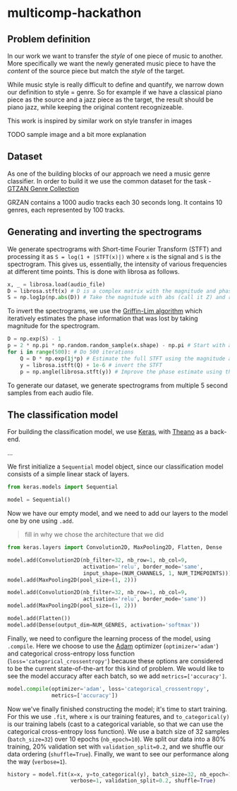 # multicomp-hackathon

## Problem definition

In our work we want to transfer the *style* of one piece of music to another. More specifically we want the newly generated music piece to have the *content* of the source piece but match the *style* of the target.

While music style is really difficult to define and quantify, we narrow down our definition to style = genre. So for example if we have a classical piano piece as the source and a jazz piece as the target, the result should be piano jazz, while keeping the original content recognizeable. 

This work is inspired by similar work on style transfer in images

TODO sample image and a bit more explanation 

## Dataset

As one of the building blocks of our approach we need a music genre classifier. In order to build it we use the common dataset for the task - [GTZAN Genre Collection](http://marsyasweb.appspot.com/download/data_sets/)

GRZAN contains a 1000 audio tracks each 30 seconds long. It contains 10 genres, each represented by 100 tracks.

## Generating and inverting the spectrograms

We generate spectrograms with Short-time Fourier Transform (STFT) and processing it as `S = log(1 + |STFT(x)|)` where `x` is the signal and `S` is the spectrogram. This gives us, essentially, the intensity of various frequencies at different time points. This is done with librosa as follows.
```python
x, _ = librosa.load(audio_file)
D = librosa.stft(x) # D is a complex matrix with the magnitude and phase of the fourier transform
S = np.log1p(np.abs(D)) # Take the magnitude with abs (call it Z) and return log(1 + Z) as the spectrogram
```

To invert the spectrograms, we use the [Griffin-Lim algorithm](http://cbcl.mit.edu/publications/ps/signalrec_ICSLP06.pdf) which iteratively estimates the phase information that was lost by taking magnitude for the spectrogram.
```python
D = np.exp(S) - 1
p = 2 * np.pi * np.random.random_sample(x.shape) - np.pi # Start with a random estimate
for i in range(500): # Do 500 iterations
	Q = D * np.exp(1j*p) # Estimate the full STFT using the magnitude and the phase estimate
	y = librosa.istft(Q) + 1e-6 # invert the STFT
	p = np.angle(librosa.stft(y)) # Improve the phase estimate using the new signal
```

To generate our dataset, we generate spectrograms from multiple 5 second samples from each audio file.

## The classification model

For building the classification model, we use [Keras](http://keras.io), with [Theano](http://deeplearning.net/software/theano/) as a back-end.

...

We first initialize a `Sequential` model object, since our classification model consists of a simple linear stack of layers.

```python
from keras.models import Sequential

model = Sequential()
```

Now we have our empty model, and we need to add our layers to the model one by one using `.add`.

> fill in why we chose the architecture that we did

```python
from keras.layers import Convolution2D, MaxPooling2D, Flatten, Dense

model.add(Convolution2D(nb_filter=32, nb_row=1, nb_col=9,
                        activation='relu', border_mode='same',
                        input_shape=(NUM_CHANNELS, 1, NUM_TIMEPOINTS)))
model.add(MaxPooling2D(pool_size=(1, 2)))

model.add(Convolution2D(nb_filter=32, nb_row=1, nb_col=9,
                        activation='relu', border_mode='same'))
model.add(MaxPooling2D(pool_size=(1, 2)))

model.add(Flatten())
model.add(Dense(output_dim=NUM_GENRES, activation='softmax'))
```

Finally, we need to configure the learning process of the model, using `.compile`. Here we choose to use the [Adam](https://arxiv.org/abs/1412.6980) optimizer (`optimizer='adam'`) and categorical cross-entropy loss function (`loss='categorical_crossentropy'`) because these options are considered to be the current state-of-the-art for this kind of problem. We would like to see the model accuracy after each batch, so we add `metrics=['accuracy']`.

```python
model.compile(optimizer='adam', loss='categorical_crossentropy',
              metrics=['accuracy'])
```

Now we've finally finished constructing the model; it's time to start training. For this we use `.fit`, where `x` is our training features, and `to_categorical(y)` is our training labels (cast to a categorical variable, so that we can use the categorical cross-entropy loss function). We use a batch size of 32 samples (`batch_size=32`) over 10 epochs (`nb_epoch=10`). We split our data into a 80% training, 20% validation set with `validation_split=0.2`, and we shuffle our data ordering (`shuffle=True`). Finally, we want to see our performance along the way (`verbose=1`).

```python
history = model.fit(x=x, y=to_categorical(y), batch_size=32, nb_epoch=10,
                    verbose=1, validation_split=0.2, shuffle=True)
```
